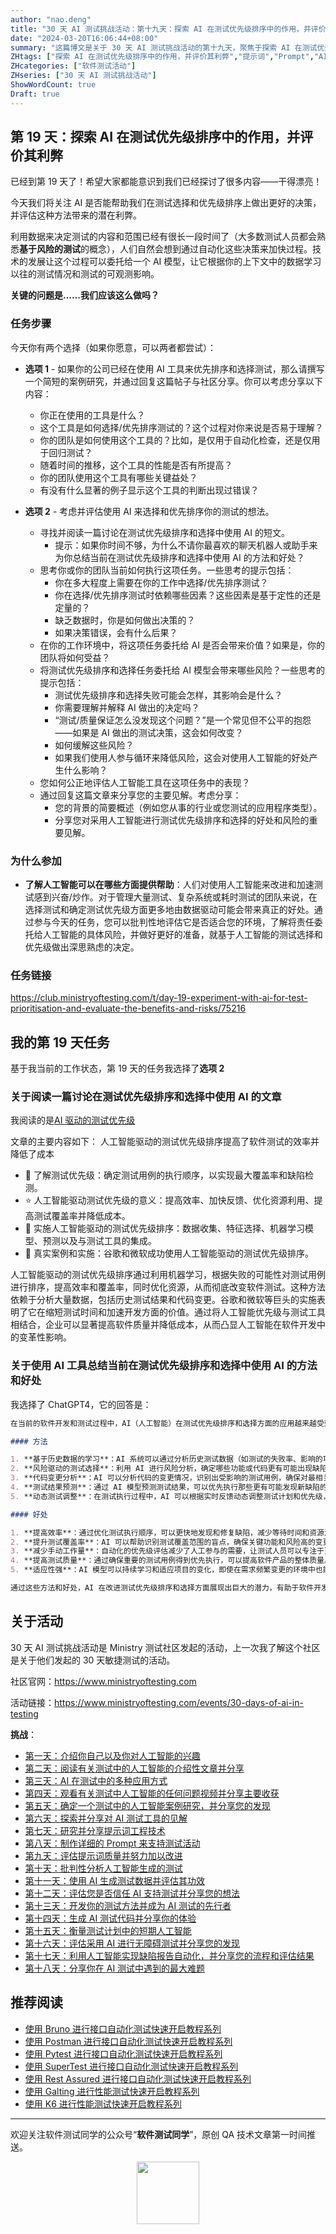 ```yaml
---
author: "nao.deng"
title: "30 天 AI 测试挑战活动：第十九天：探索 AI 在测试优先级排序中的作用，并评价其利弊"
date: "2024-03-20T16:06:44+08:00"
summary: "这篇博文是关于 30 天 AI 测试挑战活动的第十九天，聚焦于探索 AI 在测试优先级排序中的作用，并评价其利弊。文章可能包括作者对 AI 在测试优先级排序中的实际应用案例，以及使用 AI 带来的好处和挑战。通过分享对 AI 在测试优先级排序中的应用经验和评价，读者将了解到作者对于 AI 在测试流程中的实际效果和影响的见解。这个系列活动有望为测试专业人士提供一个了解和探索 AI 在测试优先级排序中的作用的机会，并促进更多关于 AI 在测试中的应用探讨。"
ZHtags: ["探索 AI 在测试优先级排序中的作用，并评价其利弊","提示词","Prompt","AI"]
ZHcategories: ["软件测试活动"]
ZHseries: ["30 天 AI 测试挑战活动"]
ShowWordCount: true
Draft: true
---
```


## 第 19 天：探索 AI 在测试优先级排序中的作用，并评价其利弊

已经到第 19 天了！希望大家都能意识到我们已经探讨了很多内容——干得漂亮！

今天我们将关注 AI 是否能帮助我们在测试选择和优先级排序上做出更好的决策，并评估这种方法带来的潜在利弊。

利用数据来决定测试的内容和范围已经有很长一段时间了（大多数测试人员都会熟悉**基于风险的测试**的概念），人们自然会想到通过自动化这些决策来加快过程。技术的发展让这个过程可以委托给一个 AI 模型，让它根据你的上下文中的数据学习以往的测试情况和测试的可观测影响。

**关键的问题是……我们应该这么做吗？**

### 任务步骤

今天你有两个选择（如果你愿意，可以两者都尝试）：

- **选项 1** - 如果你的公司已经在使用 AI 工具来优先排序和选择测试，那么请撰写一个简短的案例研究，并通过回复这篇帖子与社区分享。你可以考虑分享以下内容：
  - 你正在使用的工具是什么？
  - 这个工具是如何选择/优先排序测试的？这个过程对你来说是否易于理解？
  - 你的团队是如何使用这个工具的？比如，是仅用于自动化检查，还是仅用于回归测试？
  - 随着时间的推移，这个工具的性能是否有所提高？
  - 你的团队使用这个工具有哪些关键益处？
  - 有没有什么显著的例子显示这个工具的判断出现过错误？

- **选项 2** - 考虑并评估使用 AI 来选择和优先排序你的测试的想法。
  - 寻找并阅读一篇讨论在测试优先级排序和选择中使用 AI 的短文。
    - 提示：如果你时间不够，为什么不请你最喜欢的聊天机器人或助手来为你总结当前在测试优先级排序和选择中使用 AI 的方法和好处？
  - 思考你或你的团队当前如何执行这项任务。一些思考的提示包括：
    - 你在多大程度上需要在你的工作中选择/优先排序测试？
    - 你在选择/优先排序测试时依赖哪些因素？这些因素是基于定性的还是定量的？
    - 缺乏数据时，你是如何做出决策的？
    - 如果决策错误，会有什么后果？
  - 在你的工作环境中，将这项任务委托给 AI 是否会带来价值？如果是，你的团队将如何受益？
  - 将测试优先级排序和选择任务委托给 AI 模型会带来哪些风险？一些思考的提示包括：
    - 测试优先级排序和选择失败可能会怎样，其影响会是什么？
    - 你需要理解并解释 AI 做出的决定吗？
    - “测试/质量保证怎么没发现这个问题？”是一个常见但不公平的抱怨——如果是 AI 做出的测试决策，这会如何改变？
    - 如何缓解这些风险？
    - 如果我们使用人参与循环来降低风险，这会对使用人工智能的好处产生什么影响？
  - 您如何公正地评估人工智能工具在这项任务中的表现？
  - 通过回复这篇文章来分享您的主要见解。考虑分享：
    - 您的背景的简要概述（例如您从事的行业或您测试的应用程序类型）。
    - 分享您对采用人工智能进行测试优先级排序和选择的好处和风险的重要见解。

### 为什么参加

- **了解人工智能可以在哪些方面提供帮助**：人们对使用人工智能来改进和加速测试感到兴奋/炒作。对于管理大量测试、复杂系统或耗时测试的团队来说，在选择测试和确定测试优先级方面更多地由数据驱动可能会带来真正的好处。通过参与今天的任务，您可以批判性地评估它是否适合您的环境，了解将责任委托给人工智能的具体风险，并做好更好的准备，就基于人工智能的测试选择和优先级做出深思熟虑的决定。

### 任务链接

<https://club.ministryoftesting.com/t/day-19-experiment-with-ai-for-test-prioritisation-and-evaluate-the-benefits-and-risks/75216>

## 我的第 19 天任务

基于我当前的工作状态，第 19 天的任务我选择了**选项 2**

### 关于**阅读一篇讨论在测试优先级排序和选择中使用 AI 的文章**

我阅读的是[AI 驱动的测试优先级](https://www.linkedin.com/pulse/ai-driven-test-prioritization-amit-khullaar)

文章的主要内容如下：
人工智能驱动的测试优先级排序提高了软件测试的效率并降低了成本

- 📄 了解测试优先级：确定测试用例的执行顺序，以实现最大覆盖率和缺陷检测。
- ⭐️ 人工智能驱动测试优先级的意义：提高效率、加快反馈、优化资源利用、提高测试覆盖率并降低成本。
- 🔨 实施人工智能驱动的测试优先级排序：数据收集、特征选择、机器学习模型、预测以及与测试工具的集成。
- 🏢 真实案例和实施：谷歌和微软成功使用人工智能驱动的测试优先级排序。

人工智能驱动的测试优先级排序通过利用机器学习，根据失败的可能性对测试用例进行排序，提高效率和覆盖率，同时优化资源，从而彻底改变软件测试。这种方法依赖于分析大量数据，包括历史测试结果和代码变更。谷歌和微软等巨头的实施表明了它在缩短测试时间和加速开发方面的价值。通过将人工智能优先级与测试工具相结合，企业可以显著提高软件质量并降低成本，从而凸显人工智能在软件开发中的变革性影响。

### 关于**使用 AI 工具总结当前在测试优先级排序和选择中使用 AI 的方法和好处**

我选择了 ChatGPT4，它的回答是：

```Markdown
在当前的软件开发和测试过程中，AI（人工智能）在测试优先级排序和选择方面的应用越来越受到重视。通过利用 AI，团队能够更有效地确定哪些测试最应该首先运行，从而提高测试的效率和效果。以下是一些主要的方法和好处：

#### 方法

1. **基于历史数据的学习**：AI 系统可以通过分析历史测试数据（如测试的失败率、影响的功能点等）来学习和识别测试的重要性和优先级。
2. **风险驱动的测试选择**：利用 AI 进行风险分析，确定哪些功能或代码更有可能出现缺陷，并据此优先安排测试。  
3. **代码变更分析**：AI 可以分析代码的变更情况，识别出受影响的测试用例，确保对最相关的测试用例给予优先级排序。  
4. **测试结果预测**：通过 AI 模型预测测试结果，可以优先执行那些更有可能发现新缺陷的测试案例。
5. **动态测试调整**：在测试执行过程中，AI 可以根据实时反馈动态调整测试计划和优先级，确保最有效的资源分配。

#### 好处

1. **提高效率**：通过优化测试执行顺序，可以更快地发现和修复缺陷，减少等待时间和资源浪费。
2. **提升测试覆盖率**：AI 可以帮助识别测试覆盖范围的盲点，确保关键功能和风险高的变更得到足够的测试。  
3. **减少手动工作量**：自动化的优先级评估减少了人工参与的需要，让测试人员可以专注于更复杂的任务。
4. **提高测试质量**：通过确保重要的测试用例得到优先执行，可以提高软件产品的整体质量。
5. **适应性强**：AI 模型可以持续学习和适应项目的变化，即使在需求频繁变更的环境中也能保持测试的相关性和有效性。

通过这些方法和好处，AI 在改进测试优先级排序和选择方面展现出巨大的潜力，有助于软件开发团队更有效地部署他们的测试资源，同时提高软件的质量和可靠性。
```

## 关于活动

30 天 AI 测试挑战活动是 Ministry 测试社区发起的活动，上一次我了解这个社区是关于他们发起的 30 天敏捷测试的活动。

社区官网：<https://www.ministryoftesting.com>

活动链接：<https://www.ministryoftesting.com/events/30-days-of-ai-in-testing>

**挑战**：

- [第一天：介绍你自己以及你对人工智能的兴趣](https://naodeng.com.cn/zh/posts/event/30-days-of-ai-in-testing-day-1-introduce-yourself-and-your-interest-in-ai/)
- [第二天：阅读有关测试中的人工智能的介绍性文章并分享](https://naodeng.com.cn/zh/posts/event/30-days-of-ai-in-testing-day-2-read-an-introductory-article-on-ai-in-testing-and-share-it/)
- [第三天：AI 在测试中的多种应用方式](https://naodeng.com.cn/zh/posts/event/30-days-of-ai-in-testing-day-3-list-ways-in-which-ai-is-used-in-testing/)
- [第四天：观看有关测试中人工智能的任何问题视频并分享主要收获](https://naodeng.com.cn/zh/posts/event/30-days-of-ai-in-testing-day-4-watch-the-ama-on-artificial-intelligence-in-testing-and-share-your-key-takeaway/)
- [第五天：确定一个测试中的人工智能案例研究，并分享您的发现](https://naodeng.com.cn/zh/posts/event/30-days-of-ai-in-testing-day-5-identify-a-case-study-on-ai-in-testing-and-share-your-findings/)
- [第六天：探索并分享对 AI 测试工具的见解](https://naodeng.com.cn/zh/posts/event/30-days-of-ai-in-testing-day-6-explore-and-share-insights-on-ai-testing-tools/)
- [第七天：研究并分享提示词工程技术](https://naodeng.com.cn/zh/posts/event/30-days-of-ai-in-testing-day-7-research-and-share-prompt-engineering-techniques/)
- [第八天：制作详细的 Prompt 来支持测试活动](https://naodeng.com.cn/zh/posts/event/30-days-of-ai-in-testing-day-8-craft-a-detailed-prompt-to-support-test-activities/)
- [第九天：评估提示词质量并努力加以改进](https://naodeng.com.cn/zh/posts/event/30-days-of-ai-in-testing-day-9-evaluate-prompt-quality-and-try-to-improve-it/)
- [第十天：批判性分析人工智能生成的测试](https://naodeng.com.cn/zh/posts/event/30-days-of-ai-in-testing-day-10-critically-analyse-ai-generated-tests/)
- [第十一天：使用 AI 生成测试数据并评估其功效](https://naodeng.com.cn/zh/posts/event/30-days-of-ai-in-testing-day-11-generate-test-data-using-ai-and-evaluate-its-efficacy/)
- [第十二天：评估您是否信任 AI 支持测试并分享您的想法](https://naodeng.com.cn/zh/posts/event/30-days-of-ai-in-testing-day-12-evaluate-whether-you-trust-ai-to-support-testing-and-share-your-thoughts/)
- [第十三天：开发你的测试方法并成为 AI 测试的先行者](https://naodeng.com.cn/zh/posts/event/30-days-of-ai-in-testing-day-13-develop-a-testing-approach-and-become-an-ai-in-testing-champion/)
- [第十四天：生成 AI 测试代码并分享你的体验](https://naodeng.com.cn/zh/posts/event/30-days-of-ai-in-testing-day-14-generate-ai-test-code-and-share-your-experience/)
- [第十五天：衡量测试计划中的短期人工智能](https://naodeng.com.cn/zh/posts/event/30-days-of-ai-in-testing-day-15-gauge-your-short-term-ai-in-testing-plans/)
- [第十六天：评估采用 AI 进行无障碍测试并分享您的发现](https://naodeng.com.cn/zh/posts/event/30-days-of-ai-in-testing-day-16-evaluate-adopting-ai-for-accessibility-testing-and-share-your-findings/)
- [第十七天：利用人工智能实现缺陷报告自动化，并分享您的流程和评估结果](https://naodeng.com.cn/zh/posts/event/30-days-of-ai-in-testing-day-17-automate-bug-reporting-with-ai-and-share-your-process-and-evaluation/)
- [第十八天：分享你在 AI 测试中遇到的最大难题](https://naodeng.com.cn/zh/posts/event/30-days-of-ai-in-testing-day-18-share-your-greatest-frustration-with-ai-in-testing/)

## 推荐阅读

- [使用 Bruno 进行接口自动化测试快速开启教程系列](https://naodeng.com.cn/zh/zhcategories/bruno/)
- [使用 Postman 进行接口自动化测试快速开启教程系列](https://naodeng.tech/zh/zhseries/postman-%E6%8E%A5%E5%8F%A3%E8%87%AA%E5%8A%A8%E5%8C%96%E6%B5%8B%E8%AF%95%E6%95%99%E7%A8%8B/)
- [使用 Pytest 进行接口自动化测试快速开启教程系列](https://naodeng.tech/zh/zhseries/pytest-%E6%8E%A5%E5%8F%A3%E8%87%AA%E5%8A%A8%E5%8C%96%E6%B5%8B%E8%AF%95%E6%95%99%E7%A8%8B/)
- [使用 SuperTest 进行接口自动化测试快速开启教程系列](https://naodeng.tech/zh/zhseries/supertest-%E6%8E%A5%E5%8F%A3%E8%87%AA%E5%8A%A8%E5%8C%96%E6%B5%8B%E8%AF%95%E6%95%99%E7%A8%8B/)
- [使用 Rest Assured 进行接口自动化测试快速开启教程系列](https://naodeng.tech/zh/zhseries/rest-assured-%E6%8E%A5%E5%8F%A3%E8%87%AA%E5%8A%A8%E5%8C%96%E6%B5%8B%E8%AF%95%E6%95%99%E7%A8%8B/)
- [使用 Galting 进行性能测试快速开启教程系列](https://naodeng.tech/zh/zhseries/gatling-%E6%80%A7%E8%83%BD%E6%B5%8B%E8%AF%95%E6%95%99%E7%A8%8B/)
- [使用 K6 进行性能测试快速开启教程系列](https://naodeng.com.cn/zh/zhseries/k6-%E6%80%A7%E8%83%BD%E6%B5%8B%E8%AF%95%E6%95%99%E7%A8%8B/)

---
欢迎关注软件测试同学的公众号“**软件测试同学**”，原创 QA 技术文章第一时间推送。
<!-- markdownlint-disable MD045 -->
<!-- markdownlint-disable MD033 -->
<center>
  <img src="https://cdn.jsdelivr.net/gh/naodeng/blogimg@master/uPic/2023112015'QR Code for 公众号.jpg" style="width: 100px;">
</center>
<!-- markdownlint-disable MD033 -->
<!-- markdownlint-disable MD045 -->